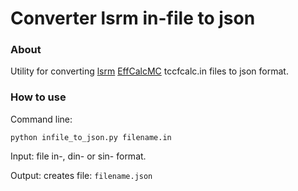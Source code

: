 # Converter lsrm in-file to json


### About

Utility for converting [lsrm](http://lsrm.ru/) [EffCalcMC](http://lsrm.ru/products/detail.php?ELEMENT_CODE=nuclidemasterplus) tccfcalc.in files to json format.

### How to use

Command line:
```
python infile_to_json.py filename.in
```
Input: file in-, din- or sin- format.

Output: creates file: `filename.json`



